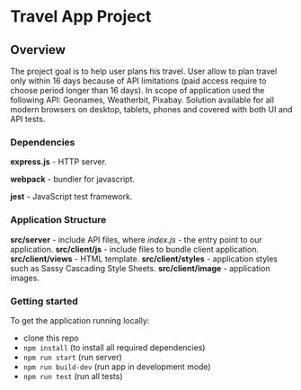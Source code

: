 # Travel App Project

## Overview

The project goal is to help user plans his travel. User allow to plan travel only within 16 days because of API limitations (paid access require 
to choose period longer than 16 days). In scope of application used the following API: Geonames, Weatherbit, Pixabay. Solution available for all modern browsers
on desktop, tablets, phones and covered with both UI and API tests.

### Dependencies

**express.js** - HTTP server.

**webpack** - bundler for javascript.

**jest** - JavaScript test framework.

### Application Structure

**src/server** - include API files, where *index.js* - the entry point to our application.
**src/client/js** - include files to bundle client application.
**src/client/views** - HTML template.
**src/client/styles** - application styles such as Sassy Cascading Style Sheets.
**src/client/image** - application images.

### Getting started

To get the application running locally:
* clone this repo
* `npm install` (to install all required dependencies)
* `npm run start` (run server)
* `npm run build-dev` (run app in development mode)
* `npm run test` (run all tests)
